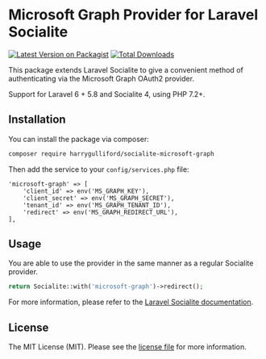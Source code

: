 # Microsoft Graph Provider for Laravel Socialite

[![Latest Version on Packagist](https://img.shields.io/packagist/v/harrygulliford/socialite-microsoft-graph.svg)](https://packagist.org/packages/harrygulliford/socialite-microsoft-graph)
[![Total Downloads](https://img.shields.io/packagist/dt/harrygulliford/socialite-microsoft-graph.svg)](https://packagist.org/packages/harrygulliford/socialite-microsoft-graph)

This package extends Laravel Socialite to give a convenient method of authenticating via the Microsoft Graph OAuth2 provider.

Support for Laravel 6 + 5.8 and Socialite 4, using PHP 7.2+.

## Installation

You can install the package via composer:

```bash
composer require harrygulliford/socialite-microsoft-graph
```

Then add the service to your `config/services.php` file:

```
'microsoft-graph' => [
    'client_id' => env('MS_GRAPH_KEY'),
    'client_secret' => env('MS_GRAPH_SECRET'),
    'tenant_id' => env('MS_GRAPH_TENANT_ID'),
    'redirect' => env('MS_GRAPH_REDIRECT_URL'),
],
```

## Usage

You are able to use the provider in the same manner as a regular Socialite provider.

```php
return Socialite::with('microsoft-graph')->redirect();
```

For more information, please refer to the [Laravel Socialite documentation](https://laravel.com/docs/6.0/socialite).

## License

The MIT License (MIT). Please see the [license file](LICENSE.md) for more information.
